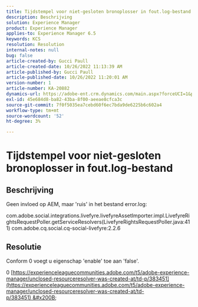 ```yaml
---
title: Tijdstempel voor niet-gesloten bronoplosser in fout.log-bestand
description: Beschrijving
solution: Experience Manager
product: Experience Manager
applies-to: Experience Manager 6.5
keywords: KCS
resolution: Resolution
internal-notes: null
bug: false
article-created-by: Gucci Paull
article-created-date: 10/26/2022 11:13:39 AM
article-published-by: Gucci Paull
article-published-date: 10/26/2022 11:20:01 AM
version-number: 1
article-number: KA-20882
dynamics-url: https://adobe-ent.crm.dynamics.com/main.aspx?forceUCI=1&pagetype=entityrecord&etn=knowledgearticle&id=ada9e535-1f55-ed11-bba2-6045bd006268
exl-id: 45e684d8-ba82-43ba-8f00-aeeae8cfca3c
source-git-commit: 7f0f5035ea7cebd60f6ec7bda9de6225b6c602a4
workflow-type: tm+mt
source-wordcount: '52'
ht-degree: 3%

---
```


# Tijdstempel voor niet-gesloten bronoplosser in fout.log-bestand

## Beschrijving


Geen invloed op AEM, maar &#39;ruis&#39; in het bestand error.log:

com.adobe.social.integrations.livefyre.livefyreAssetImporter.impl.LivefyreRightsRequestPoller.getServiceResolvers(LivefyreRightsRequestPoller.java:411) com.adobe.cq.social.cq-social-livefyre:2.2.6


## Resolutie


Conform 0 voegt u eigenschap &#39;enable&#39; toe aan &#39;false&#39;.

0 [https://experienceleaguecommunities.adobe.com/t5/adobe-experience-manager/unclosed-resourceresolver-was-created-at/td-p/383451](https://experienceleaguecommunities.adobe.com/t5/adobe-experience-manager/unclosed-resourceresolver-was-created-at/td-p/383451) &#x200B; &#x200B; &#x200B;
